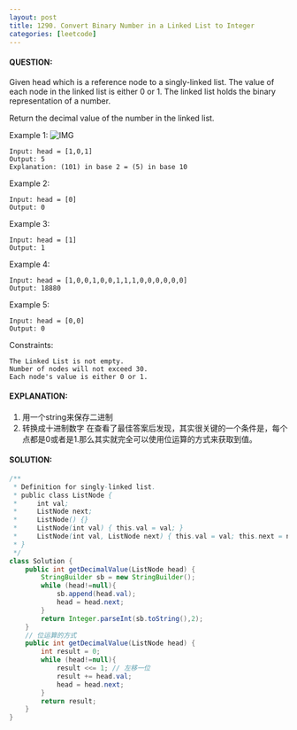 ```yaml
---
layout: post
title: 1290. Convert Binary Number in a Linked List to Integer
categories: [leetcode]
---
```

#### QUESTION:
Given head which is a reference node to a singly-linked list. The value of each node in the linked list is either 0 or 1. The linked list holds the binary representation of a number.

Return the decimal value of the number in the linked list.

Example 1:
![IMG](https://assets.leetcode.com/uploads/2019/12/05/graph-1.png)
```
Input: head = [1,0,1]
Output: 5
Explanation: (101) in base 2 = (5) in base 10
```
Example 2:
```
Input: head = [0]
Output: 0
```
Example 3:
```
Input: head = [1]
Output: 1
```
Example 4:
```
Input: head = [1,0,0,1,0,0,1,1,1,0,0,0,0,0,0]
Output: 18880
```
Example 5:
```
Input: head = [0,0]
Output: 0
```

Constraints:
```
The Linked List is not empty.
Number of nodes will not exceed 30.
Each node's value is either 0 or 1.
```
#### EXPLANATION:
1. 用一个string来保存二进制
2. 转换成十进制数字
在查看了最佳答案后发现，其实很关键的一个条件是，每个点都是0或者是1.那么其实就完全可以使用位运算的方式来获取到值。
#### SOLUTION:
```java
/**
 * Definition for singly-linked list.
 * public class ListNode {
 *     int val;
 *     ListNode next;
 *     ListNode() {}
 *     ListNode(int val) { this.val = val; }
 *     ListNode(int val, ListNode next) { this.val = val; this.next = next; }
 * }
 */
class Solution {
    public int getDecimalValue(ListNode head) {
        StringBuilder sb = new StringBuilder();
        while (head!=null){
            sb.append(head.val);
            head = head.next;
        }
        return Integer.parseInt(sb.toString(),2);
    }
    // 位运算的方式
    public int getDecimalValue(ListNode head) {
        int result = 0;
        while (head!=null){
            result <<= 1; // 左移一位
            result += head.val;
            head = head.next;
        }
        return result;
    }
}
```
